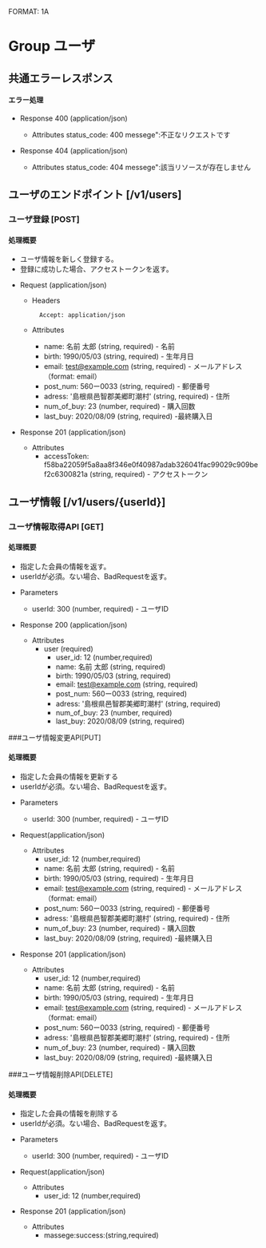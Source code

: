 FORMAT: 1A



# Group ユーザ

## 共通エラーレスポンス

#### エラー処理

+ Response 400 (application/json)

    + Attributes 
        status_code: 400
        messege":不正なリクエストです

+ Response 404 (application/json)

    + Attributes 
        status_code: 404
        messege":該当リソースが存在しません

## ユーザのエンドポイント [/v1/users]

### ユーザ登録 [POST]

#### 処理概要

* ユーザ情報を新しく登録する。
* 登録に成功した場合、アクセストークンを返す。

+ Request (application/json)

    + Headers

            Accept: application/json

    + Attributes

        + name: 名前 太郎 (string, required) - 名前
        + birth: 1990/05/03 (string, required) - 生年月日
        + email: test@example.com (string, required) - メールアドレス（format: email）
        + post_num: 560ー0033 (string, required) - 郵便番号
        + adress: '島根県邑智郡美郷町潮村' (string, required) - 住所
        + num_of_buy: 23 (number, required) - 購入回数
        + last_buy: 2020/08/09 (string, required) -最終購入日

+ Response 201 (application/json)

    + Attributes
        + accessToken: f58ba22059f5a8aa8f346e0f40987adab326041fac99029c909bef2c6300821a (string, required) - アクセストークン



## ユーザ情報 [/v1/users/{userId}]

### ユーザ情報取得API [GET]

#### 処理概要

* 指定した会員の情報を返す。
* userIdが必須。ない場合、BadRequestを返す。

+ Parameters

    + userId: 300 (number, required) - ユーザID

+ Response 200 (application/json)

    + Attributes
        + user (required)  
            + user_id: 12 (number,required)
            + name: 名前 太郎 (string, required)
            + birth: 1990/05/03 (string, required)
            + email: test@example.com (string, required)
            + post_num: 560ー0033 (string, required)
            + adress: '島根県邑智郡美郷町潮村' (string, required)
            + num_of_buy: 23 (number, required)
            + last_buy: 2020/08/09 (string, required)


###ユーザ情報変更API[PUT]

#### 処理概要
* 指定した会員の情報を更新する
* userIdが必須。ない場合、BadRequestを返す。

+ Parameters

    + userId: 300 (number, required) - ユーザID

+ Request(application/json)

    + Attributes
        + user_id: 12 (number,required)
        + name: 名前 太郎 (string, required) - 名前
        + birth: 1990/05/03 (string, required) - 生年月日
        + email: test@example.com (string, required) - メールアドレス（format: email）
        + post_num: 560ー0033 (string, required) - 郵便番号
        + adress: '島根県邑智郡美郷町潮村' (string, required) - 住所
        + num_of_buy: 23 (number, required) - 購入回数
        + last_buy: 2020/08/09 (string, required) -最終購入日

+ Response 201 (application/json)

    + Attributes
        + user_id: 12 (number,required)
        + name: 名前 太郎 (string, required) - 名前
        + birth: 1990/05/03 (string, required) - 生年月日
        + email: test@example.com (string, required) - メールアドレス（format: email）
        + post_num: 560ー0033 (string, required) - 郵便番号
        + adress: '島根県邑智郡美郷町潮村' (string, required) - 住所
        + num_of_buy: 23 (number, required) - 購入回数
        + last_buy: 2020/08/09 (string, required) -最終購入日

###ユーザ情報削除API[DELETE]

#### 処理概要
* 指定した会員の情報を削除する
* userIdが必須。ない場合、BadRequestを返す。

+ Parameters

    + userId: 300 (number, required) - ユーザID


+ Request(application/json)

    + Attributes
        + user_id: 12 (number,required)

+ Response 201 (application/json)

    + Attributes
        + massege:success:(string,required)
